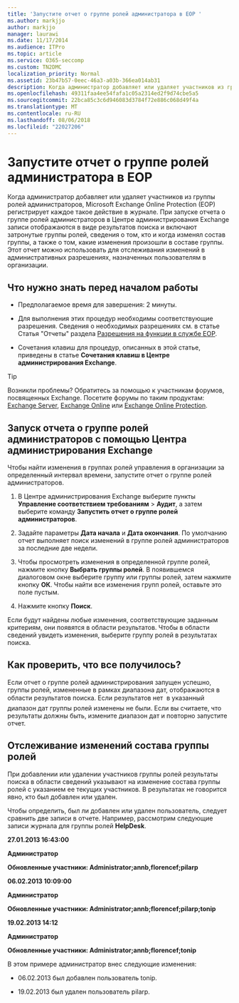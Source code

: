 ```yaml
---
title: 'Запустите отчет о группе ролей администратора в EOP '
ms.author: markjjo
author: markjjo
manager: laurawi
ms.date: 11/17/2014
ms.audience: ITPro
ms.topic: article
ms.service: O365-seccomp
ms.custom: TN2DMC
localization_priority: Normal
ms.assetid: 23b47b57-0eec-46a3-a03b-366ea014ab31
description: Когда администратор добавляет или удаляет участников из группы ролей администраторов, Microsoft Exchange Online Protection (EOP) регистрирует каждое такое действие в журнале.
ms.openlocfilehash: 49311faa4ee54fafa1c05a2314ed2f9d74cbe5a5
ms.sourcegitcommit: 22bca85c3c6d946083d3784f72e886c068d49f4a
ms.translationtype: MT
ms.contentlocale: ru-RU
ms.lasthandoff: 08/06/2018
ms.locfileid: "22027206"
---
```

# <a name="run-an-administrator-role-group-report-in-eop"></a>Запустите отчет о группе ролей администратора в EOP 

 Когда администратор добавляет или удаляет участников из группы ролей администраторов, Microsoft Exchange Online Protection (EOP) регистрирует каждое такое действие в журнале. При запуске отчета о группе ролей администраторов в Центре администрирования Exchange записи отображаются в виде результатов поиска и включают затронутые группы ролей, сведения о том, кто и когда изменял состав группы, а также о том, какие изменения произошли в составе группы. Этот отчет можно использовать для отслеживания изменений в административных разрешениях, назначенных пользователям в организации.
  
## <a name="what-do-you-need-to-know-before-you-begin"></a>Что нужно знать перед началом работы

- Предполагаемое время для завершения: 2 минуты.
    
- Для выполнения этих процедур необходимы соответствующие разрешения. Сведения о необходимых разрешениях см. в статье Статья "Отчеты" раздела [Разрешения на функции в службе EOP](feature-permissions-in-eop.md). 
    
- Сочетания клавиш для процедур, описанных в этой статье, приведены в статье **Сочетания клавиш в Центре администрирования Exchange**.
    
> [!TIP]
> Возникли проблемы? Обратитесь за помощью к участникам форумов, посвященных Exchange. Посетите форумы по таким продуктам: [Exchange Server](https://go.microsoft.com/fwlink/p/?linkId=60612), [Exchange Online](https://go.microsoft.com/fwlink/p/?linkId=267542) или [Exchange Online Protection](https://go.microsoft.com/fwlink/p/?linkId=285351). 
  
## <a name="use-the-eac-to-run-an-administrator-role-group-report"></a>Запуск отчета о группе ролей администраторов с помощью Центра администрирования Exchange

Чтобы найти изменения в группах ролей управления в организации за определенный интервал времени, запустите отчет о группе ролей администраторов.
  
1. В Центре администрирования Exchange выберите пункты **Управление соответствием требованиям** \> **Аудит**, а затем выберите команду **Запустить отчет о группе ролей администраторов**.
    
2. Задайте параметры **Дата начала** и **Дата окончания**. По умолчанию отчет выполняет поиск изменений в группе ролей администраторов за последние две недели.
    
3. Чтобы просмотреть изменения в определенной группе ролей, нажмите кнопку **Выбрать группы ролей**. В появившемся диалоговом окне выберите группу или группы ролей, затем нажмите кнопку **ОК**. Чтобы найти все изменения групп ролей, оставьте это поле пустым.
    
4. Нажмите кнопку **Поиск**.
    
Если будут найдены любые изменения, соответствующие заданным критериям, они появятся в области результатов. Чтобы в области сведений увидеть изменения, выберите группу ролей в результатах поиска.
  
## <a name="how-do-you-know-this-worked"></a>Как проверить, что все получилось?

Если отчет о группе ролей администрирования запущен успешно, группы ролей, измененные в рамках диапазона дат, отображаются в области результатов поиска. Если результатов нет  в указанный диапазон дат группы ролей изменены не были. Если вы считаете, что результаты должны быть, измените диапазон дат и повторно запустите отчет.
  
## <a name="monitor-changes-to-role-group-membership"></a>Отслеживание изменений состава группы ролей

При добавлении или удалении участников группы ролей результаты поиска в области сведений указывают на изменение состава группы ролей с указанием ее текущих участников. В результатах не говорится явно, кто был добавлен или удален.
  
Чтобы определить, был ли добавлен или удален пользователь, следует сравнить две записи в отчете. Например, рассмотрим следующие записи журнала для группы ролей **HelpDesk**. 
  
 **27.01.2013 16:43:00**
  
 **Администратор**
  
 **Обновленные участники: Administrator;annb,florencef;pilarp**
  
 **06.02.2013 10:09:00**
  
 **Администратор**
  
 **Обновленные участники: Administrator;annb;florencef;pilarp;tonip**
  
 **19.02.2013 14:12**
  
 **Администратор**
  
 **Обновленные участники: Administrator;annb;florencef;tonip**
  
В этом примере администратор внес следующие изменения:
  
- 06.02.2013 был добавлен пользователь tonip.
    
- 19.02.2013 был удален пользователь pilarp.
    

